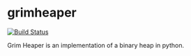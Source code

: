 grimheaper
==========

[![Build Status](https://drone.io/github.com/heynemann/grimheaper/status.png)](https://drone.io/github.com/heynemann/grimheaper/latest)

Grim Heaper is an implementation of a binary heap in python.
